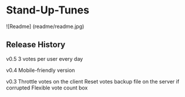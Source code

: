 Stand-Up-Tunes
==============

![Readme]
(readme/readme.jpg)

Release History
---------------
v0.5
3 votes per user every day

v0.4
Mobile-friendly version

v0.3
Throttle votes on the client
Reset votes backup file on the server if corrupted
Flexible vote count box